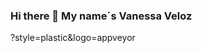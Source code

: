 ### Hi there 👋 My name´s Vanessa Veloz

<!--
**I´m a QA automation tester. ✨ _special_ ✨ repository because its `README.md` (this file) appears on your GitHub profile.

Here are some ideas to get you started:

- 🔭 I´m improving my skills on automation frameworks
- 🌱 I’m currently learning ...
- 👯 I’m looking to collaborate improving the quality of different projects 
- 🤔 I’m looking to help with frameworks as Serenity, Cypress and Selenium using design patterns as Page Object Models and Screenplay
- 📫 How to reach me: Linkedin 

-->

?style=plastic&logo=appveyor
